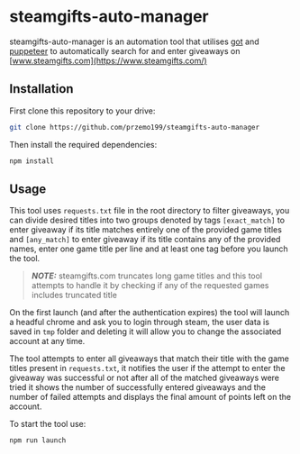 # steamgifts-auto-manager

steamgifts-auto-manager is an automation tool that utilises [got](https://www.npmjs.com/package/got) and [puppeteer](https://www.npmjs.com/package/puppeteer) to automatically search for and enter giveaways on [www.steamgifts.com](https://www.steamgifts.com/)

## Installation

First clone this repository to your drive:

```bash
git clone https://github.com/przemo199/steamgifts-auto-manager
```

Then install the required dependencies:

```bash
npm install
```

## Usage

This tool uses ```requests.txt``` file in the root directory to filter giveaways, you can divide desired titles into two groups denoted by tags ```[exact_match]``` to enter giveaway if its title matches entirely one of the provided game titles and ```[any_match]``` to enter giveaway if its title contains any of the provided names, enter one game title per line and at least one tag before you launch the tool.

>**_NOTE:_** steamgifts.com truncates long game titles and this tool attempts to handle it by checking if any of the requested games includes truncated title

On the first launch (and after the authentication expires) the tool will launch a headful chrome and ask you to login through steam, the user data is saved in ```tmp``` folder and deleting it will allow you to change the associated account at any time.

The tool attempts to enter all giveaways that match their title with the game titles present in ```requests.txt```, it notifies the user if the attempt to enter the giveaway was successful or not after all of the matched giveaways were tried it shows the number of successfully entered giveaways and the number of failed attempts and displays the final amount of points left on the account.

To start the tool use:

```bash
npm run launch
```
